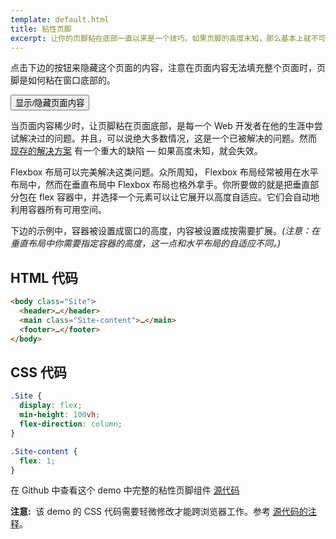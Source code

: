 ```yaml
---
template: default.html
title: 粘性页脚
excerpt: 让你的页脚粘在底部一直以来是一个技巧。如果页脚的高度未知，那么基本上就不可能了。现在不再如此。
---
```


<div class="Demo Demo--spaced">

点击下边的按钮来隐藏这个页面的内容，注意在页面内容无法填充整个页面时，页脚是如何粘在窗口底部的。
<!-- Click the button below to hide the contents of this page. Notice how the footer sticks to the bottom of the window even when there's not enough content to fill the page. -->

<button id="collapse-trigger" class="Button"><span class="icon-refresh u-spaceRS"></span> 显示/隐藏页面内容</button>

</div>

<div id="collapsable-content">

当页面内容稀少时，让页脚粘在页面底部，是每一个 Web 开发者在他的生涯中尝试解决过的问题。并且，可以说绝大多数情况，这是一个已被解决的问题。然而 [现存的解决方案](http://ryanfait.com/resources/footer-stick-to-bottom-of-page/) 有一个重大的缺陷 &mdash; 如果高度未知，就会失效。
<!-- Getting the footer to stick to the bottom of pages with sparse content is something just about every Web developer has tried to tackle at some point in his or her career. And, for the most part, it's a solved problem. Yet all the [existing solutions](http://ryanfait.com/resources/footer-stick-to-bottom-of-page/) have one significant shortcoming &mdash; they don't work if the height of your footer is unknown. -->

Flexbox 布局可以完美解决这类问题。众所周知， Flexbox 布局经常被用在水平布局中，然而在垂直布局中 Flexbox 布局也格外拿手。你所要做的就是把垂直部分包在 flex 容器中，并选择一个元素可以让它展开以高度自适应。它们会自动地利用容器所有可用空间。
<!-- Flexbox is a perfect fit for this type of problem. While mostly known for laying out content in the horizontal direction, Flexbox actually works just as well for vertical layout problems. All you have to do is wrap the vertical sections in a flex container and choose which ones you want to expand. They'll automatically take up all the available space in their container. -->

下边的示例中，容器被设置成窗口的高度，内容被设置成按需要扩展。*(注意：在垂直布局中你需要指定容器的高度，这一点和水平布局的自适应不同。)*
<!-- In the example below, the container is set to the height of the window, and the content area is told to expand as needed. *(Note: in the vertical direction you need to specify a height for the container. This is different from the horizontal direction, which automatically expands to fit.)* -->

## HTML 代码
<!-- ## The HTML -->

```html
<body class="Site">
  <header>…</header>
  <main class="Site-content">…</main>
  <footer>…</footer>
</body>
```

## CSS 代码
<!-- ## The CSS -->

```css
.Site {
  display: flex;
  min-height: 100vh;
  flex-direction: column;
}

.Site-content {
  flex: 1;
}
```

在 Github 中查看这个 demo 中完整的粘性页脚组件 [源代码](https://github.com/magic-akari/solved-by-flexbox/blob/master/assets/css/components/site.css)
<!-- View the full [source](https://github.com/philipwalton/solved-by-flexbox/blob/master/assets/css/components/site.css) for the `Site` component used in this demo on Github. -->

<aside class="Notice"><strong>注意:</strong>&nbsp; 该 demo 的 CSS 代码需要轻微修改才能跨浏览器工作。参考 <a href="https://github.com/magic-akari/solved-by-flexbox/blob/master/assets/css/components/site.css">源代码的注释</a>。</aside>
<!-- <aside class="Notice"><strong>Note:</strong>&nbsp; the CSS required to make this demo work cross-browser is slightly different from the CSS shown in the example above, which assumes a fully spec-compliant browser. See the <a href="https://github.com/philipwalton/solved-by-flexbox/blob/master/assets/css/components/site.css">comments in the source</a> for more details.</aside> -->

</div>

<script class="js-allow-before-footer">
  (function() {
    var collapseTrigger = document.getElementById("collapse-trigger");
    var collapseableContent = document.getElementById("collapsable-content");
    var isCollapsed = false;
    collapseTrigger.addEventListener("click", function() {
      if (isCollapsed) {
        collapseableContent.classList.remove("u-hidden");
      } else {
        collapseableContent.classList.add("u-hidden");
      }
      isCollapsed = !isCollapsed;
    }, false);
  }());
</script>
